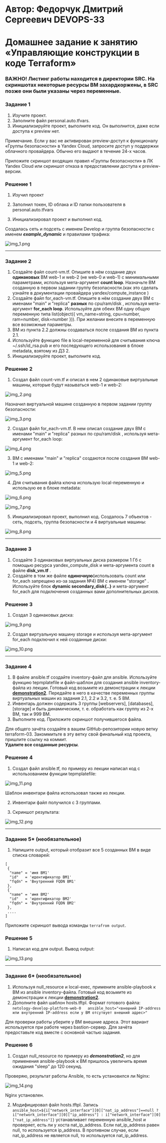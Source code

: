 # Автор: Федорчук Дмитрий Сергеевич DEVOPS-33

# Домашнее задание к занятию «Управляющие конструкции в коде Terraform»

### ВАЖНО! Листинг работы находится в директории SRC. На скриншотах некоторые ресурсы ВМ захардкоржены, в SRC позже они были указаны через переменные. 

### Задание 1

1. Изучите проект.
2. Заполните файл personal.auto.tfvars.
3. Инициализируйте проект, выполните код. Он выполнится, даже если доступа к preview нет.

Примечание. Если у вас не активирован preview-доступ к функционалу «Группы безопасности» в Yandex Cloud, запросите доступ у поддержки облачного провайдера. Обычно его выдают в течение 24-х часов.

Приложите скриншот входящих правил «Группы безопасности» в ЛК Yandex Cloud или скриншот отказа в предоставлении доступа к preview-версии.

### Решение 1

1. Изучил проект

2. Заполнил токен, ID облака и ID папки пользователя в personal.auto.tfvars

3. Инициализировал проект и выполнил код.

Создалась сеть и подсеть с именем Develop и группа безопасности с именем ***example_dynamic*** и правилами трафика:

![img_1.png](IMG/img_1.png)

------

### Задание 2

1. Создайте файл count-vm.tf. Опишите в нём создание двух **одинаковых** ВМ  web-1 и web-2 (не web-0 и web-1) с минимальными параметрами, используя мета-аргумент **count loop**. Назначьте ВМ созданную в первом задании группу безопасности.(как это сделать узнайте в документации провайдера yandex/compute_instance )
2. Создайте файл for_each-vm.tf. Опишите в нём создание двух ВМ с именами "main" и "replica" **разных** по cpu/ram/disk , используя мета-аргумент **for_each loop**. Используйте для обеих ВМ одну общую переменную типа list(object({ vm_name=string, cpu=number, ram=number, disk=number  })). При желании внесите в переменную все возможные параметры.
3. ВМ из пункта 2.2 должны создаваться после создания ВМ из пункта 2.1.
4. Используйте функцию file в local-переменной для считывания ключа ~/.ssh/id_rsa.pub и его последующего использования в блоке metadata, взятому из ДЗ 2.
5. Инициализируйте проект, выполните код.

### Решение 2

1. Создал файл count-vm.tf и описал в нем 2 одинаковые виртуальные машины, которые будут называться web-1 и web-2:

![img_2.png](IMG/img_2.png)

Назначил виртуальной машине созданную в первом задании группу безопасности:

![img_3.png](IMG/img_3.png)

2. Создал файл for_each-vm.tf. В нем описал создание двух ВМ с именами "main" и "replica" разных по cpu/ram/disk , используя мета-аргумент for_each loop:

![img_4.png](IMG/img_4.png)

3. ВМ с именами "main" и "replica" создаются после создания ВМ web-1 и web-2:

![img_5.png](IMG/img_5.png)

4. Для считывания файла ключа использую local-переменную и использую ее в блоке metadata:

![img_6.png](IMG/img_6.png)

![img_7.png](IMG/img_7.png)

5. Инициализировал проект, выполнил код. Создалось 7 объектов - сеть, подсеть, группа безопасности и 4 виртуальные машины:

![img_8.png](IMG/img_8.png)

------

### Задание 3

1. Создайте 3 одинаковых виртуальных диска размером 1 Гб с помощью ресурса yandex_compute_disk и мета-аргумента count в файле **disk_vm.tf** .
2. Создайте в том же файле **одиночную**(использовать count или for_each запрещено из-за задания №4) ВМ c именем "storage"  . Используйте блок **dynamic secondary_disk{..}** и мета-аргумент for_each для подключения созданных вами дополнительных дисков.

### Решение 3

1. Создал 3 одинаковых диска:

![img_9.png](IMG/img_9.png)

2. Создал виртуальную машину storage и используя мета-аргумент for_each подключил к ней созданные диски:

![img_10.png](IMG/img_10.png)

------

### Задание 4

1. В файле ansible.tf создайте inventory-файл для ansible.
Используйте функцию tepmplatefile и файл-шаблон для создания ansible inventory-файла из лекции.
Готовый код возьмите из демонстрации к лекции [**demonstration2**](https://github.com/netology-code/ter-homeworks/tree/main/03/demonstration2).
Передайте в него в качестве переменных группы виртуальных машин из задания 2.1, 2.2 и 3.2, т. е. 5 ВМ.
2. Инвентарь должен содержать 3 группы [webservers], [databases], [storage] и быть динамическим, т. е. обработать как группу из 2-х ВМ, так и 999 ВМ.
3. Выполните код. Приложите скриншот получившегося файла. 

Для общего зачёта создайте в вашем GitHub-репозитории новую ветку terraform-03. Закоммитьте в эту ветку свой финальный код проекта, пришлите ссылку на коммит.   
**Удалите все созданные ресурсы**.

### Решение 4

1. Создал файл ansible.tf, по примеру из лекции написал код с использованием функции tepmplatefile:

![img_11.png](IMG/img_11.png)

Шаблон инвентари файла использовал также из лекции.

2. Инвентари файл получился с 3 группами.

3. Скриншот результата:

![img_12.png](IMG/img_12.png)

------

### Задание 5* (необязательное)
1. Напишите output, который отобразит все 5 созданных ВМ в виде списка словарей:
``` 
[
 {
  "name" = 'имя ВМ1'
  "id"   = 'идентификатор ВМ1'
  "fqdn" = 'Внутренний FQDN ВМ1'
 },
 {
  "name" = 'имя ВМ2'
  "id"   = 'идентификатор ВМ2'
  "fqdn" = 'Внутренний FQDN ВМ2'
 },
 ....
]
```
Приложите скриншот вывода команды ```terrafrom output```.

### Решение 5

1. Написал код для output. Вывод output:

![img_13.png](IMG/img_13.png)

------

### Задание 6* (необязательное)

1. Используя null_resource и local-exec, примените ansible-playbook к ВМ из ansible inventory-файла.
Готовый код возьмите из демонстрации к лекции [**demonstration2**](https://github.com/netology-code/ter-homeworks/tree/main/demonstration2).
2. Дополните файл шаблон hosts.tftpl. 
Формат готового файла:
```netology-develop-platform-web-0   ansible_host="<внешний IP-address или внутренний IP-address если у ВМ отсутвует внешний адрес>"```

Для проверки работы уберите у ВМ внешние адреса. Этот вариант используется при работе через bastion-сервер.
Для зачёта предоставьте код вместе с основной частью задания.

### Решение 6

1. Создал null_resource по примеру из  ***demonstration2***, но для применения ansible-playbook к ВМ пришлось увеличить время ожидания "sleep" до 120 секунд.

Проверяю, результат работы Ansible, то есть установился ли Nginx:

![img_14.png](IMG/img_14.png)

Nginx установлен.

2. Модифицировал файл hosts.tftpl. Запись ```ansible_host=${i["network_interface"][0]["nat_ip_address"]==null ? i["network_interface"][0]["ip_address"] : i["network_interface"][0]["nat_ip_address"]}``` устанавливает переменную ansible_host и проверяет, есть ли у хоста nat_ip_address. Если nat_ip_address равен null, то используется ip_address. В противном случае, если nat_ip_address не является null, то используется nat_ip_address.
